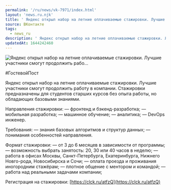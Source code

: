 ```yaml
---
permalink: '/ru/news/vk-7971/index.html'
layout: 'news.ru.njk'
title: ' Яндекс открыл набор на летние оплачиваемые стажировки. Лучшие участники смогут продолжить рабо…'
source: ВКонтакте
tags:
  - news_ru
description: ' Яндекс открыл набор на летние оплачиваемые стажировки. Лучшие участники смогут продолжить рабо…'
updatedAt: 1644242460
---
```

![ Яндекс открыл набор на летние оплачиваемые стажировки. Лучшие участники смогут продолжить рабо…](https://sun9-41.userapi.com/sun9-30/impg/WLnUFV41mZ7E4ODnb107rgSD7ewMQPSPBSLBbA/1qvf2x280Ak.jpg?size=510x363&quality=95&sign=c597b1ef5d490fd545f2b2e113968a14&c_uniq_tag=9QgyBv6NSIeqWoCeDOp5rbpjE17B2-9tZFqjNNaFcLQ&type=album)

#ГостевойПост

Яндекс открыл набор на летние оплачиваемые стажировки. Лучшие участники смогут продолжить работу в компании. Стажировки предназначены для студентов старших курсов без опыта работы, но обладающих базовыми знаниями.

Направления стажировки:
— фронтенд и бэкенд-разработка;
— мобильная разработка;
— машинное обучение;
— аналитика;
— DevOps инженер.

Требования:
— знания базовых алгоритмов и структур данных;
— понимания особенностей направления.

Формат стажировки:
— от 3 до 6 месяцев в зависимости от программы;
— возможность выбрать занятость: 20, 30 или 40 часов в неделю;
— работа в офисах Москвы, Санкт-Петербурга, Екатеринбурга, Нижнего Новго-рода, Новосибирска и Сочи;
— оплата проезда и проживания иногородним стажёрам;
— плотное общение с ментором и командой;
— работа над реальными задачами компании;

Регистрация на стажировки: [https://clck.ru/atfzQ](https://clck.ru/atfzQ)
